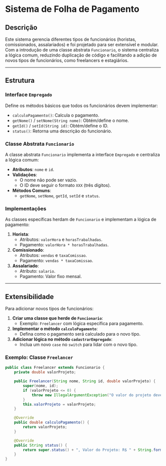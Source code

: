 # Sistema de Folha de Pagamento

## Descrição
Este sistema gerencia diferentes tipos de funcionários (horistas, comissionados, assalariados) e foi projetado para ser extensível e modular. Com a introdução de uma classe abstrata `Funcionario`, o sistema centraliza a lógica comum, reduzindo duplicação de código e facilitando a adição de novos tipos de funcionários, como freelancers e estagiários.

---

## Estrutura
### Interface `Empregado`
Define os métodos básicos que todos os funcionários devem implementar:
- `calculoPagamento()`: Calcula o pagamento.
- `getNome()` / `setNome(String nome)`: Obtém/define o nome.
- `getId()` / `setId(String id)`: Obtém/define o ID.
- `status()`: Retorna uma descrição do funcionário.

### Classe Abstrata `Funcionario`
A classe abstrata `Funcionario` implementa a interface `Empregado` e centraliza a lógica comum:
- **Atributos**: `nome` e `id`.
- **Validações**:
  - O nome não pode ser vazio.
  - O ID deve seguir o formato `XXX` (três dígitos).
- **Métodos Comuns**:
  - `getNome`, `setNome`, `getId`, `setId` e `status`.

### Implementações
As classes específicas herdam de `Funcionario` e implementam a lógica de pagamento:
1. **Horista**:
   - Atributos: `valorHora` e `horasTrabalhadas`.
   - Pagamento: `valorHora * horasTrabalhadas`.
2. **Comissionado**:
   - Atributos: `vendas` e `taxaComissao`.
   - Pagamento: `vendas * taxaComissao`.
3. **Assalariado**:
   - Atributo: `salario`.
   - Pagamento: Valor fixo mensal.

---

## Extensibilidade
Para adicionar novos tipos de funcionários:
1. **Criar uma classe que herde de `Funcionario`**:
   - Exemplo: `Freelancer` com lógica específica para pagamento.
2. **Implementar o método `calculoPagamento`**:
   - Defina como o pagamento será calculado para o novo tipo.
3. **Adicionar lógica no método `cadastrarEmpregado`**:
   - Inclua um novo `case` no `switch` para lidar com o novo tipo.

### Exemplo: Classe `Freelancer`
```java
public class Freelancer extends Funcionario {
    private double valorProjeto;

    public Freelancer(String nome, String id, double valorProjeto) {
        super(nome, id);
        if (valorProjeto <= 0) {
            throw new IllegalArgumentException("O valor do projeto deve ser maior que zero.");
        }
        this.valorProjeto = valorProjeto;
    }

    @Override
    public double calculoPagamento() {
        return valorProjeto;
    }

    @Override
    public String status() {
        return super.status() + ", Valor do Projeto: R$ " + String.format("%.2f", valorProjeto);
    }
}
